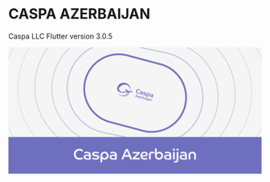 # CASPA AZERBAIJAN

Caspa LLC
Flutter version 3.0.5

![alt text](https://github.com/Zakiroglu25/caspa_v2/blob/master/Cover.png?raw=true)
